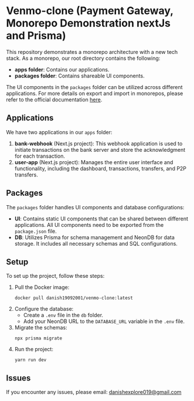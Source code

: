 <h1>Venmo-clone (Payment Gateway, Monorepo Demonstration nextJs and Prisma)</h1>
<p>This repository demonstrates a monorepo architecture with a new tech stack. As a monorepo, our root directory contains the following:</p>
<ul>
    <li><strong>apps folder</strong>: Contains our applications.</li>
    <li><strong>packages folder</strong>: Contains shareable UI components.</li>
</ul>
<p>The UI components in the <code>packages</code> folder can be utilized across different applications. For more details on export and import in monorepos, please refer to the official documentation <a href="<provide link>">here</a>.</p>

<h2>Applications</h2>
<p>We have two applications in our <code>apps</code> folder:</p>
<ol>
    <li><strong>bank-webhook</strong> (Next.js project): This webhook application is used to initiate transactions on the bank server and store the acknowledgment for each transaction.</li>
    <li><strong>user-app</strong> (Next.js project): Manages the entire user interface and functionality, including the dashboard, transactions, transfers, and P2P transfers.</li>
</ol>

<h2>Packages</h2>
<p>The <code>packages</code> folder handles UI components and database configurations:</p>
<ul>
    <li><strong>UI</strong>: Contains static UI components that can be shared between different applications. All UI components need to be exported from the <code>package.json</code> file.</li>
    <li><strong>DB</strong>: Utilizes Prisma for schema management and NeonDB for data storage. It includes all necessary schemas and SQL configurations.</li>
</ul>

<h2>Setup</h2>
<p>To set up the project, follow these steps:</p>
<ol>
    <li>Pull the Docker image:
        <pre><code>docker pull danish19092001/venmo-clone:latest</code></pre>
    </li>
    <li>Configure the database:
        <ul>
            <li>Create a <code>.env</code> file in the <code>db</code> folder.</li>
            <li>Add your NeonDB URL to the <code>DATABASE_URL</code> variable in the <code>.env</code> file.</li>
        </ul>
    </li>
    <li>Migrate the schemas:
        <pre><code>npx prisma migrate</code></pre>
    </li>
    <li>Run the project:
        <pre><code>yarn run dev</code></pre>
    </li>
</ol>

<h2>Issues</h2>
<p>If you encounter any issues, please email: <a href="mailto:danishexplore019@gmail.com">danishexplore019@gmail.com</a></p>
